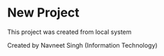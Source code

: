 # New Project 

This project was created from local system

Created by Navneet Singh (Information Technology)